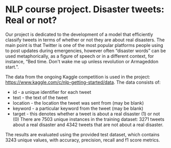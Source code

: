 # NLP course project. Disaster tweets: Real or not? 

Our project is dedicated to the development of a model that efficiently classify tweets in terms of whether or not they are about real disasters. The main point is that Twitter is one of the most popular platforms people using to post updates during emergencies, however often “disaster words” can be used metaphorically, as a figure of speech or in a different context, for instance, “Bed time. Don't wake me up unless revolution or Armageddon start.”.

The data from the ongoing Kaggle competition is used in the project:
https://www.kaggle.com/c/nlp-getting-started/data. 
The data consists of:
- id - a unique identifier for each tweet
- text - the text of the tweet
- location - the location the tweet was sent from (may be blank)
- keyword - a particular keyword from the tweet (may be blank)
- target - this denotes whether a tweet is about a real disaster (1) or not (0)
There are 7503 unique instances in the training dataset: 3271 tweets about a real disaster and 4342 tweets that are not about a real disaster.

The results are evaluated using the provided test dataset, which contains 3243 unique values, with accuracy, precision, recall and f1 score metrics.
